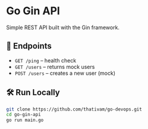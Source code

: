 # Go Gin API

Simple REST API built with the Gin framework.

## 🚀 Endpoints

- `GET /ping` – health check
- `GET /users` – returns mock users
- `POST /users` – creates a new user (mock)

## 🛠️ Run Locally

```bash
git clone https://github.com/thativam/go-devops.git
cd go-gin-api
go run main.go
```
